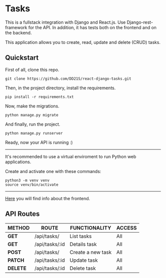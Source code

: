 # Tasks

This is a fullstack integration with Django and React.js. Use Django-rest-framework for the API. In addition, it has tests both on the frontend and on the backend.

This application allows you to create, read, update and delete (CRUD) tasks. 

## Quickstart

First of all, clone this repo.

```
git clone https://github.com/DD21S/react-django-tasks.git
```

Then, in the project directory, install the requirements.

```
pip install -r requirements.txt
```

Now, make the migrations.

```
python manage.py migrate
```

And finally, run the project.

```
python manage.py runserver
```

Ready, now your API is running :&#41;

---

It's recommended to use a virtual enviroment to run Python web applications.

Create and activate one with these commands:

```
python3 -m venv venv
source venv/bin/activate
```

---

[Here](https://github.com/DD21S/react-django-tasks/tree/main/frontend#getting-started-with-create-react-app) you will find info about the frontend.

## API Routes

| **METHOD**  | **ROUTE**                | **FUNCTIONALITY**   | **ACCESS**  |
| ----------- | ------------------------ | ------------------- | ----------- |
| **GET**     | /api/tasks/              | List tasks          | All         |
| **GET**     | /api/tasks/:id			     | Details task        | All         |
| **POST**    | /api/tasks/              | Create a new task   | All         |
| **PATCH**   | /api/tasks/:id           | Update task	       | All         |
| **DELETE**  | /api/tasks/:id           | Delete task         | All         |
